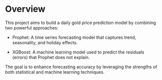 # Overview

This project aims to build a daily gold price prediction model by combining two powerful approaches:

- Prophet: A time series forecasting model that captures trend, seasonality, and holiday effects.

- XGBoost: A machine learning model used to predict the residuals (errors) that Prophet does not explain.

The goal is to enhance forecasting accuracy by leveraging the strengths of both statistical and machine learning techniques.
